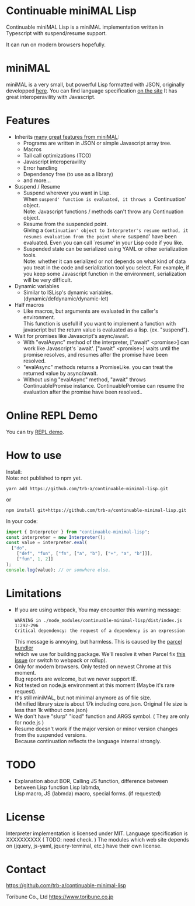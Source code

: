 Continuable miniMAL Lisp
==========

Continuable miniMAL Lisp is a miniMAL implementation written in Typescript with suspend/resume support.

It can run on modern browsers hopefully.

miniMAL
==========

miniMAL is a very small, but powerful Lisp formatted with JSON,
originally developped [here](https://github.com/kanaka/miniMAL).
You can find language specification [on the site](http://kanaka.github.io/miniMAL)
It has great interoperavility with Javascript.

Features
==========
 - Inherits [many great features from miniMAL](https://github.com/kanaka/miniMAL#features-and-examples):
   - Programs are written in JSON or simple Javascript array tree.
   - Macros
   - Tail call optimizations (TCO)
   - Javascript interoperavility
   - Error handling
   - Dependency free (to use as a library)
   - and more...
 - Suspend / Resume
   - Suspend wherever you want in Lisp.  
     When `suspend' function is evaluated, it throws a `Continuation' object.   
     Note: Javascript functions / methods can't throw any Continuation object.
   - Resume from the suspended point.  
     Giving a `Continuation' object to Interpreter's resume method, it resumes
     evaluation from the point where `suspend' have been evaluated. Even you can
     call `resume' in your Lisp code if you like.
   - Suspended state can be serialized using YAML or other serialization tools.  
     Note: whether it can serialized or not depends on what kind of data you treat
     in the code and serialization tool you select. For example, if you keep some 
     Javascript function in the environment, serialization will be very difficult.
 - Dynamic variables
   - Similar to ISLisp's dynamic variables. (dynamic/defdynamic/dynamic-let)
 - Half macros
   - Like macros, but arguments are evaluated in the caller's environment.  
     This function is usefull if you want to implement a function with javascript
     but the return value is evaluated as a lisp. (ex. "suspend").
 - Wait for promises like Javascript's async/await.
   - With "evalAsync" method of the interpreter, ["await" &lt;promise&gt;] can work
     like Javascript's `await'. ["await" &lt;promise&gt;] waits until the promise
     resolves, and resumes after the promise have been resolved.
   - "evalAsync" methods returns a PromiseLike. you can treat the returned value
     by async/await.
   - Without using "evalAsync" method, "await" throws ContinuablePromise instance.
     ContinuablePromise can resume the evaluation after the promise have been
     resolved..

Online REPL Demo
==========

You can try [REPL demo](https://trb-a.github.io/continuable-minimal-lisp/).

How to use
==========

Install:  
Note: not published to npm yet.
```
yarn add https://github.com/trb-a/continuable-minimal-lisp.git
```
or 
```
npm install git+https://github.com/trb-a/continuable-minimal-lisp.git
```
In your code: 
```TypeScript
import { Interpreter } from "continuable-minimal-lisp";
const interpreter = new Interpreter();
const value = interpreter.eval(
  ["do",
    ["def", "fun", ["fn", ["a", "b"], ["+", "a", "b"]]],
    ["fun", 1, 2]]
);
console.log(value); // or somwhere else.
```

Limitations
==========
 - If you are using webpack, You may encounter this warning message:
   ````
   WARNING in ./node_modules/continuable-minimal-lisp/dist/index.js 1:292-296
   Critical dependency: the request of a dependency is an expression
   ````
   This message is annoying, but harmless. This is caused by the [parcel bundler](https://github.com/parcel-bundler/parcel/issues/2883)  
   which we use for building package. We'll resolve it when Parcel fix [this issue](https://github.com/parcel-bundler/parcel/issues/2883)
   (or switch to webpack or rollup).
 - Only for modern browsers. Only tested on newest Chrome at this moment.  
   Bug reports are welcome, but we never support IE.
 - Not tested on node.js environment at this moment (Maybe it's rare request).
 - It's still miniMAL, but not minimal anymore as of file size.  
   (Minified library size is about 17k including core.json. Original file size is less than 1k without core.json)
 - We don't have "slurp" "load" function and ARGS symbol. ( They are only for node.js )
 - Resume doesn't work if the major version or minor version changes from the suspended versions.  
   Because continuation reflects the language internal strongly.

TODO
=======
 - Explanation about BOR, Calling JS function, difference between between Lisp function Lisp labmda,  
   Lisp macro, JS (labmda) macro, special forms. (if requested)

License
=======

Interpreter implementation is licensed under MIT.
Language specification is XXXXXXXXXX ( TODO: need check. )
The modules which web site depends on (jquery, js-yaml, jquery-terminal, etc.) have their own license.

Contact
=======

https://github.com/trb-a/continuable-minimal-lisp

Toribune Co., Ltd
https://www.toribune.co.jp
